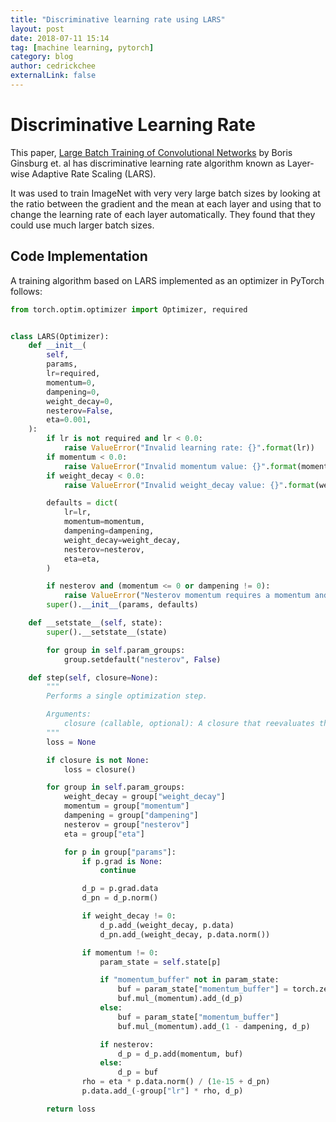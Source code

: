 ```yaml
---
title: "Discriminative learning rate using LARS"
layout: post
date: 2018-07-11 15:14
tag: [machine learning, pytorch]
category: blog
author: cedrickchee
externalLink: false
---
```


# Discriminative Learning Rate

This paper, [Large Batch Training of Convolutional Networks](https://arxiv.org/abs/1708.03888) by Boris Ginsburg et. al has discriminative learning rate algorithm known as Layer-wise Adaptive Rate Scaling (LARS).

It was used to train ImageNet with very very large batch sizes by looking at the ratio between the gradient and the mean at each layer and using that to change the learning rate of each layer automatically. They found that they could use much larger batch sizes.

## Code Implementation

A training algorithm based on LARS implemented as an optimizer in PyTorch follows:

```py
from torch.optim.optimizer import Optimizer, required


class LARS(Optimizer):
    def __init__(
        self,
        params,
        lr=required,
        momentum=0,
        dampening=0,
        weight_decay=0,
        nesterov=False,
        eta=0.001,
    ):
        if lr is not required and lr < 0.0:
            raise ValueError("Invalid learning rate: {}".format(lr))
        if momentum < 0.0:
            raise ValueError("Invalid momentum value: {}".format(momentum))
        if weight_decay < 0.0:
            raise ValueError("Invalid weight_decay value: {}".format(weight_decay))

        defaults = dict(
            lr=lr,
            momentum=momentum,
            dampening=dampening,
            weight_decay=weight_decay,
            nesterov=nesterov,
            eta=eta,
        )

        if nesterov and (momentum <= 0 or dampening != 0):
            raise ValueError("Nesterov momentum requires a momentum and zero dampening")
        super().__init__(params, defaults)

    def __setstate__(self, state):
        super().__setstate__(state)

        for group in self.param_groups:
            group.setdefault("nesterov", False)

    def step(self, closure=None):
        """
        Performs a single optimization step.

        Arguments:
            closure (callable, optional): A closure that reevaluates the model and returns the loss.
        """
        loss = None

        if closure is not None:
            loss = closure()

        for group in self.param_groups:
            weight_decay = group["weight_decay"]
            momentum = group["momentum"]
            dampening = group["dampening"]
            nesterov = group["nesterov"]
            eta = group["eta"]

            for p in group["params"]:
                if p.grad is None:
                    continue

                d_p = p.grad.data
                d_pn = d_p.norm()

                if weight_decay != 0:
                    d_p.add_(weight_decay, p.data)
                    d_pn.add_(weight_decay, p.data.norm())

                if momentum != 0:
                    param_state = self.state[p]

                    if "momentum_buffer" not in param_state:
                        buf = param_state["momentum_buffer"] = torch.zeros_like(p.data)
                        buf.mul_(momentum).add_(d_p)
                    else:
                        buf = param_state["momentum_buffer"]
                        buf.mul_(momentum).add_(1 - dampening, d_p)

                    if nesterov:
                        d_p = d_p.add(momentum, buf)
                    else:
                        d_p = buf
                rho = eta * p.data.norm() / (1e-15 + d_pn)
                p.data.add_(-group["lr"] * rho, d_p)

        return loss

```